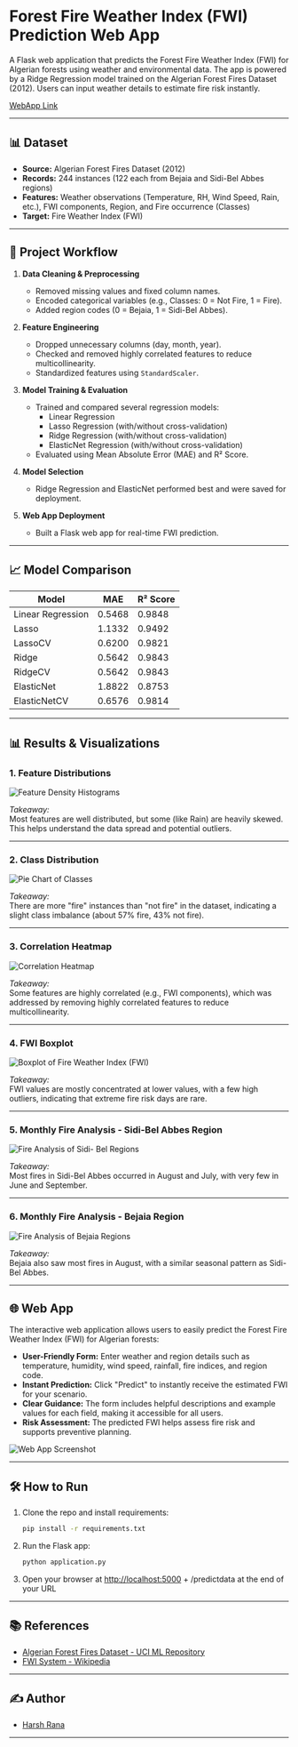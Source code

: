 # Forest Fire Weather Index (FWI) Prediction Web App

A Flask web application that predicts the Forest Fire Weather Index (FWI) for Algerian forests using weather and environmental data. The app is powered by a Ridge Regression model trained on the Algerian Forest Fires Dataset (2012). Users can input weather details to estimate fire risk instantly.

[WebApp Link](https://fwi-prediction.streamlit.app/) 

---

## 📊 Dataset

- **Source:** Algerian Forest Fires Dataset (2012)
- **Records:** 244 instances (122 each from Bejaia and Sidi-Bel Abbes regions)
- **Features:** Weather observations (Temperature, RH, Wind Speed, Rain, etc.), FWI components, Region, and Fire occurrence (Classes)
- **Target:** Fire Weather Index (FWI)

---

## 🚀 Project Workflow

1. **Data Cleaning & Preprocessing**
   - Removed missing values and fixed column names.
   - Encoded categorical variables (e.g., Classes: 0 = Not Fire, 1 = Fire).
   - Added region codes (0 = Bejaia, 1 = Sidi-Bel Abbes).

2. **Feature Engineering**
   - Dropped unnecessary columns (day, month, year).
   - Checked and removed highly correlated features to reduce multicollinearity.
   - Standardized features using `StandardScaler`.

3. **Model Training & Evaluation**
   - Trained and compared several regression models:
     - Linear Regression
     - Lasso Regression (with/without cross-validation)
     - Ridge Regression (with/without cross-validation)
     - ElasticNet Regression (with/without cross-validation)
   - Evaluated using Mean Absolute Error (MAE) and R² Score.

4. **Model Selection**
   - Ridge Regression and ElasticNet performed best and were saved for deployment.

5. **Web App Deployment**
   - Built a Flask web app for real-time FWI prediction.

---

## 📈 Model Comparison

| Model           | MAE      | R² Score  |
|-----------------|----------|-----------|
| Linear Regression | 0.5468   | 0.9848    |
| Lasso             | 1.1332   | 0.9492    |
| LassoCV           | 0.6200   | 0.9821    |
| Ridge             | 0.5642   | 0.9843    |
| RidgeCV           | 0.5642   | 0.9843    |
| ElasticNet        | 1.8822   | 0.8753    |
| ElasticNetCV      | 0.6576   | 0.9814    |


---

## 📊 Results & Visualizations

### 1. Feature Distributions

![Feature Density Histograms](images/feature_density_histograms.png)

*Takeaway:*  
Most features are well distributed, but some (like Rain) are heavily skewed. This helps understand the data spread and potential outliers.

---

### 2. Class Distribution

![Pie Chart of Classes](images/class_distribution_pie_chart.png)

*Takeaway:*  
There are more "fire" instances than "not fire" in the dataset, indicating a slight class imbalance (about 57% fire, 43% not fire).

---

### 3. Correlation Heatmap

![Correlation Heatmap](images/correlation_heatmap.png)

*Takeaway:*  
Some features are highly correlated (e.g., FWI components), which was addressed by removing highly correlated features to reduce multicollinearity.

---

### 4. FWI Boxplot

![Boxplot of Fire Weather Index (FWI)](images/boxplot_fwi.png)

*Takeaway:*  
FWI values are mostly concentrated at lower values, with a few high outliers, indicating that extreme fire risk days are rare.

---

### 5. Monthly Fire Analysis - Sidi-Bel Abbes Region

![Fire Analysis of Sidi- Bel Regions](images/fire_analysis_sidi_bel_regions.png)

*Takeaway:*  
Most fires in Sidi-Bel Abbes occurred in August and July, with very few in June and September.

---

### 6. Monthly Fire Analysis - Bejaia Region

![Fire Analysis of Bejaia Regions](images/fire_analysis_bejaia_regions.png)

*Takeaway:*  
Bejaia also saw most fires in August, with a similar seasonal pattern as Sidi-Bel Abbes.

---

## 🌐 Web App

The interactive web application allows users to easily predict the Forest Fire Weather Index (FWI) for Algerian forests:

- **User-Friendly Form:** Enter weather and region details such as temperature, humidity, wind speed, rainfall, fire indices, and region code.
- **Instant Prediction:** Click "Predict" to instantly receive the estimated FWI for your scenario.
- **Clear Guidance:** The form includes helpful descriptions and example values for each field, making it accessible for all users.
- **Risk Assessment:** The predicted FWI helps assess fire risk and supports preventive planning.

![Web App Screenshot](images/WebApp.png)

---

## 🛠️ How to Run

1. Clone the repo and install requirements:
    ```bash
    pip install -r requirements.txt
    ```
2. Run the Flask app:
    ```bash
    python application.py
    ```
3. Open your browser at [http://localhost:5000](http://localhost:5000) + /predictdata at the end of your URL

---

## 📚 References

- [Algerian Forest Fires Dataset - UCI ML Repository](https://archive.ics.uci.edu/ml/datasets/Algerian+Forest+Fires+Dataset+)
- [FWI System - Wikipedia](https://en.wikipedia.org/wiki/Canadian_Forest_Fire_Weather_Index_System)

---

## ✍️ Author

- [Harsh Rana](https://github.com/HarshStats)

---
